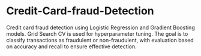 # Credit-Card-fraud-Detection
Credit card fraud detection using Logistic Regression and Gradient Boosting models. Grid Search CV is used for hyperparameter tuning. The goal is to classify transactions as fraudulent or non-fraudulent, with evaluation based on accuracy and recall to ensure effective detection.
